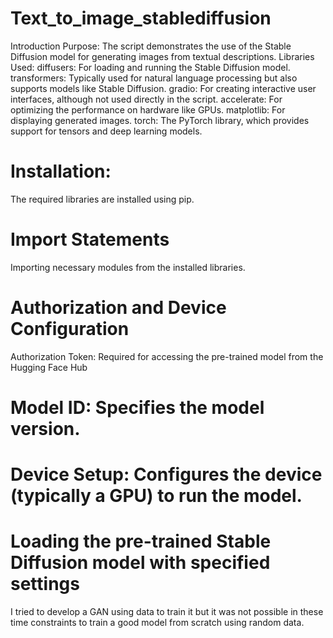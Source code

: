 # Text_to_image_stablediffusion
Introduction
Purpose: The script demonstrates the use of the Stable Diffusion model for generating images from textual descriptions.
Libraries Used:
diffusers: For loading and running the Stable Diffusion model.
transformers: Typically used for natural language processing but also supports models like Stable Diffusion.
gradio: For creating interactive user interfaces, although not used directly in the script.
accelerate: For optimizing the performance on hardware like GPUs.
matplotlib: For displaying generated images.
torch: The PyTorch library, which provides support for tensors and deep learning models.
# Installation: 
The required libraries are installed using pip.
# Import Statements
Importing necessary modules from the installed libraries.
# Authorization and Device Configuration
Authorization Token: Required for accessing the pre-trained model from the Hugging Face Hub
# Model ID: Specifies the model version.
# Device Setup: Configures the device (typically a GPU) to run the model.
# Loading the pre-trained Stable Diffusion model with specified settings
I tried to develop a GAN using data to train it but it was not possible in these time constraints to train a good model from scratch using random data.
